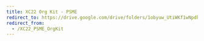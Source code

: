 ```yaml
---
title: XC22 Org Kit - PSME
redirect_to: https://drive.google.com/drive/folders/1obyuw_UtiWKf1wNpdkZt-StPNgFuBKik?usp=sharing
redirect_from: 
  - /XC22_PSME_OrgKit
---
```

